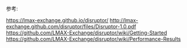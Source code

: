
参考:

https://lmax-exchange.github.io/disruptor/
http://lmax-exchange.github.com/disruptor/files/Disruptor-1.0.pdf
https://github.com/LMAX-Exchange/disruptor/wiki/Getting-Started
https://github.com/LMAX-Exchange/disruptor/wiki/Performance-Results


